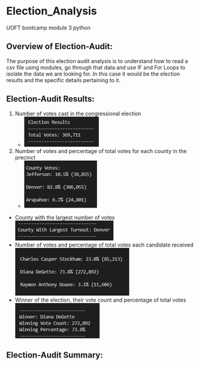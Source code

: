 # Election_Analysis
UOFT bootcamp module 3 python

## Overview of Election-Audit:
The purpose of this election audit analysis is to understand how to read a csv file using modules, go through that data and use IF and For Loops to isolate the data we are looking for.
In this case it would be the election results and the specific details pertaining to it.   

## Election-Audit Results:
1. Number of votes cast in the congressional election 
    - ![Number Of Votes](Resources/Total_Votes.PNG)
2. Number of votes and percentage of total votes for each county in the precinct 
    - ![County Stats](Resources/County_Stats.PNG)
- County with the largest number of votes ![County with Largest Turnout](Resources/County_Most_Votes.PNG)
- Number of votes and percentage of total votes each candidate received ![Candidate Stats](Resources/Candidate_Stats.PNG)
- Winner of the election, their vote count and percentage of total votes ![Winner Stats](Resources/Winner_Stats.PNG)

## Election-Audit Summary:

